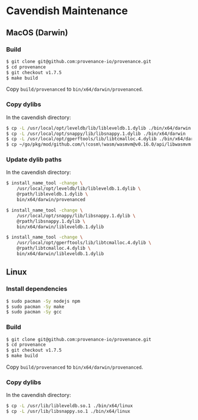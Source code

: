 # Cavendish Maintenance

## MacOS (Darwin)

### Build

```sh
$ git clone git@github.com:provenance-io/provenance.git
$ cd provenance
$ git checkout v1.7.5
$ make build
```

Copy `build/provenanced` to `bin/x64/darwin/provenanced`.

### Copy dylibs

In the cavendish directory:

```sh
$ cp -L /usr/local/opt/leveldb/lib/libleveldb.1.dylib ./bin/x64/darwin
$ cp -L /usr/local/opt/snappy/lib/libsnappy.1.dylib ./bin/x64/darwin
$ cp -L /usr/local/opt/gperftools/lib/libtcmalloc.4.dylib ./bin/x64/darwin
$ cp ~/go/pkg/mod/github.com/\!cosm\!wasm/wasmvm@v0.16.0/api/libwasmvm.dylib ./bin/x64/darwin
```

### Update dylib paths

In the cavendish directory:

```sh
$ install_name_tool -change \
    /usr/local/opt/leveldb/lib/libleveldb.1.dylib \
    @rpath/libleveldb.1.dylib \
    bin/x64/darwin/provenanced

$ install_name_tool -change \
    /usr/local/opt/snappy/lib/libsnappy.1.dylib \
    @rpath/libsnappy.1.dylib \
    bin/x64/darwin/libleveldb.1.dylib

$ install_name_tool -change \
    /usr/local/opt/gperftools/lib/libtcmalloc.4.dylib \
    @rpath/libtcmalloc.4.dylib \
    bin/x64/darwin/libleveldb.1.dylib
```

## Linux

### Install dependencies

```sh
$ sudo pacman -Sy nodejs npm
$ sudo pacman -Sy make
$ sudo pacman -Sy gcc
```

### Build

```sh
$ git clone git@github.com:provenance-io/provenance.git
$ cd provenance
$ git checkout v1.7.5
$ make build
```

Copy `build/provenanced` to `bin/x64/darwin/provenanced`.

### Copy dylibs

In the cavendish directory:

```sh
$ cp -L /usr/lib/libleveldb.so.1 ./bin/x64/linux
$ cp -L /usr/lib/libsnappy.so.1 ./bin/x64/linux
```